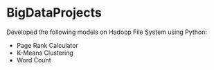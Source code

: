 # BigDataProjects
Developed the following models on Hadoop File System using Python:
- Page Rank Calculator
- K-Means Clustering
- Word Count
